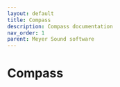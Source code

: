 ```yaml
---
layout: default
title: Compass
description: Compass documentation
nav_order: 1
parent: Meyer Sound software
---
```


# Compass
